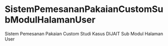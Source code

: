# SistemPemesananPakaianCustomSubModulHalamanUser
Sistem Pemesanan Pakaian Custom Studi Kasus DIJAIT Sub Modul Halaman User
